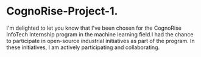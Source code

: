 # CognoRise-Project-1.
 I'm delighted to let you know that I've been chosen for the CognoRise InfoTech Internship program in the machine learning field.I had the chance to participate in open-source industrial initiatives as part of the program. In these initiatives, I am actively participating and collaborating.

